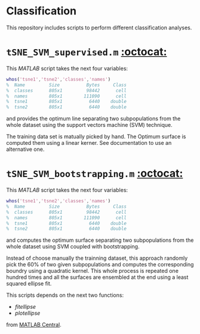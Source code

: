 Classification
==============

This repository includes scripts to perform different classification analyses.


# `tSNE_SVM_supervised.m` [:octocat:](https://github.com/mscastillo/Classification/blob/master/tSNE_SVM_supervised.m)

This *MATLAB* script takes the next four variables:

```matlab
whos('tsne1','tsne2','classes','names')
%  Name         Size          Bytes     Class
%  classes      805x1         98442      cell
%  names        805x1        111090      cell
%  tsne1        805x1          6440    double
%  tsne2        805x1          6440    double
```

and provides the optimum line separating two subpopulations from the whole dataset using the support vectors machine (SVM) technique.

The training data set is matually picked by hand. The Optimum surface is computed them using a linear kerner. See documentation to use an alternative one.


# `tSNE_SVM_bootstrapping.m` [:octocat:](https://github.com/mscastillo/Classification/blob/master/tSNE_SVM_bootstrapping.m)

This *MATLAB* script takes the next four variables:

```matlab
whos('tsne1','tsne2','classes','names')
%  Name         Size          Bytes     Class
%  classes      805x1         98442      cell
%  names        805x1        111090      cell
%  tsne1        805x1          6440    double
%  tsne2        805x1          6440    double
```

and computes the optimum surface separating two subpopulations from the whole dataset using SVM coupled with bootstrapping.

Instead of choose manually the trainning dataset, this approach randomly pick the 60% of two given subpopulations and computes the corresponding boundry using a quadratic kernel. This whole process is repeated one hundred times and all the surfaces are ensembled at the end using a least squared ellipse fit.

This scripts depends on the next two functions:

* *fitellipse*
* *plotellipse*

from [MATLAB Central](http://www.mathworks.com/matlabcentral/fileexchange/15125-fitellipse-m).
